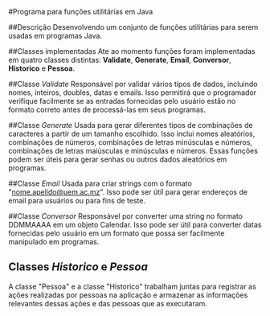 
#Programa para funções utilitárias em Java 

##Descrição 
Desenvolvendo um conjunto de funções utilitárias para serem usadas em programas Java.

##Classes implementadas 
Ate ao momento funções foram implementadas em quatro classes distintas: **Validate**, **Generate**, **Email**, **Conversor**, **Historico** e **Pessoa**.

##Classe *Validate* 
Responsável por validar vários tipos de dados, incluindo nomes, inteiros, doubles, datas e emails. Isso permitirá que o programador verifique facilmente se as entradas fornecidas pelo usuário estão no formato correto antes de processá-las em seus programas.

##Classe *Generate* 
Usada para gerar diferentes tipos de combinações de caracteres a partir de um tamanho escolhido. Isso inclui nomes aleatórios, combinações de números, combinações de letras minúsculas e números, combinações de letras maiúsculas e minúsculas e números. Essas funções podem ser úteis para gerar senhas ou outros dados aleatórios em programas.

##Classe *Email* 
Usada para criar strings com o formato "nome.apelido@uem.ac.mz". Isso pode ser útil para gerar endereços de email para usuários ou para fins de teste.

##Classe *Conversor* 
Responsável por converter uma string no formato DDMMAAAA em um objeto Calendar. Isso pode ser útil para converter datas fornecidas pelo usuário em um formato que possa ser facilmente manipulado em programas.

## Classes *Historico* e *Pessoa*
A classe "Pessoa" e a classe "Historico" trabalham juntas para registrar as ações realizadas por pessoas na aplicação e armazenar as informações relevantes dessas ações e das pessoas que as executaram.

